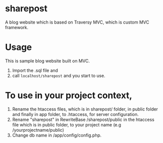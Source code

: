 # sharepost
A blog website which is based on Traversy MVC, which is custom MVC framework.

# Usage
This is sample blog website built on MVC. 
1. Import the .sql file and 
2. call ```localhost/sharepost``` and you start to use.

# To use in your project context,
1. Rename the htaccess files, which is in sharepost/ folder, in public folder and finally in app folder, to .htaccess, for server configuration.
2. Rename "sharepost" in RewriteBase /sharepost/public in the htaccess file which is in public folder, to your project name (e.g /yourprojectname/public)
3. Change db name in /app/config/config.php.
